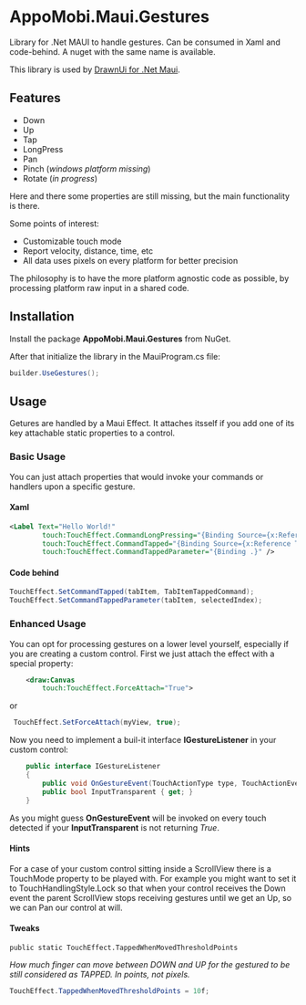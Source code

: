 ﻿# AppoMobi.Maui.Gestures

Library for .Net MAUI to handle gestures. Can be consumed in Xaml and code-behind. A nuget with the same name is available.

This library is used by [DrawnUi for .Net Maui](https://github.com/taublast/AppoMobi.Maui.DrawnUi.Demo). 

## Features

* Down
* Up
* Tap
* LongPress
* Pan
* Pinch (_windows platform missing_)
* Rotate (_in progress_)

Here and there some properties are still missing, but the main functionality is there.

Some points of interest:

* Customizable touch mode
* Report velocity, distance, time, etc	
* All data uses pixels on every platform for better precision

The philosophy is to have the more platform agnostic code as possible, by processing platform raw input in a shared code.

## Installation

Install the package __AppoMobi.Maui.Gestures__ from NuGet.

After that initialize the library in the MauiProgram.cs file:

```csharp
builder.UseGestures();
```

## Usage

Getures are handled by a Maui Effect. 
It attaches itsself if you add one of its key attachable static properties to a control.

### Basic Usage

You can just attach properties that would invoke your commands or handlers upon a specific gesture.

#### Xaml

```xml
<Label Text="Hello World!" 
	    touch:TouchEffect.CommandLongPressing="{Binding Source={x:Reference ThisPage}, Path=BindingContext.CommandGoToAnotherPage}" 
	    touch:TouchEffect.CommandTapped="{Binding Source={x:Reference ThisPage}, Path=BindingContext.CommandGoToAnotherPage}" 
	    touch:TouchEffect.CommandTappedParameter="{Binding .}" />

```
#### Code behind

```csharp
TouchEffect.SetCommandTapped(tabItem, TabItemTappedCommand);
TouchEffect.SetCommandTappedParameter(tabItem, selectedIndex);
```

### Enhanced Usage

 You can opt for processing gestures on a lower level yourself, especially if you are creating a custom control. First we just attach the effect with a special property:

```xml
    <draw:Canvas
        touch:TouchEffect.ForceAttach="True">
```
 or
```csharp
 TouchEffect.SetForceAttach(myView, true);
```
Now you need to implement a buil-it interface __IGestureListener__ in your custom control:

```csharp
    public interface IGestureListener
    {
        public void OnGestureEvent(TouchActionType type, TouchActionEventArgs args, TouchActionResult action);
        public bool InputTransparent { get; }
    }
 ```

As you might guess __OnGestureEvent__ will be invoked on every touch detected if your __InputTransparent__ is not returning _True_.

#### Hints

For a case of your custom control sitting inside a ScrollView there is a TouchMode property to be played with.
For example you might want to set it to TouchHandlingStyle.Lock so that when your control receives the Down event the parent ScrollView stops receiving gestures until we get an Up, so we can Pan our control at will.

#### Tweaks

`public static TouchEffect.TappedWhenMovedThresholdPoints`

_How much finger can move between DOWN and UP for the gestured to be still considered as TAPPED. In points, not pixels._

```csharp
TouchEffect.TappedWhenMovedThresholdPoints = 10f;
```
